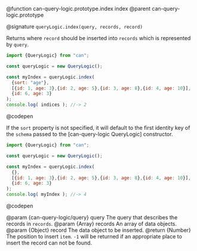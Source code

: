 @function can-query-logic.prototype.index index
@parent can-query-logic.prototype

@signature `queryLogic.index(query, records, record)`

  Returns where `record` should be inserted into `records` which is represented by `query`.

  ```js
  import {QueryLogic} from "can";

  const queryLogic = new QueryLogic();

  const myIndex = queryLogic.index(
    {sort: "age"},
    [{id: 1, age: 3},{id: 2, age: 5},{id: 3, age: 8},{id: 4, age: 10}],
    {id: 6, age: 3}
  );
  console.log( indices ); //-> 2
  ```
  @codepen

  If the `sort` property is not specified, it will default to the first identity key of the
  `schema` passed to the [can-query-logic QueryLogic] constructor.

  ```js
  import {QueryLogic} from "can";

  const queryLogic = new QueryLogic();

  const myIndex = queryLogic.index(
    {},
    [{id: 1, age: 3},{id: 2, age: 5},{id: 3, age: 8},{id: 4, age: 10}],
    {id: 6, age: 3}
  );
  console.log( myIndex ); //-> 4
  ```
  @codepen

  @param  {can-query-logic/query} query The query that describes the records in `records`.
  @param  {Array<Object>} records An array of data objects.
  @param  {Object} record The data object to be inserted.
  @return {Number} The position to insert `item`.  `-1` will be returned if an appropriate
  place to insert the record can not be found.
